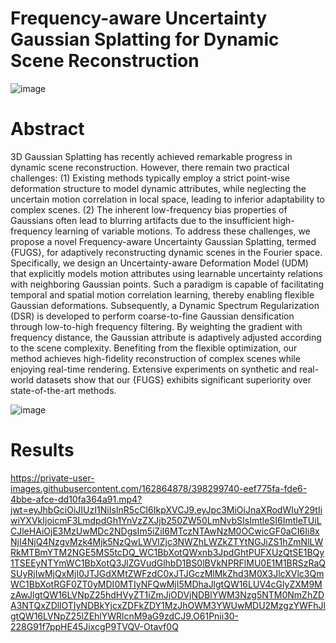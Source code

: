 # Frequency-aware Uncertainty Gaussian Splatting for Dynamic Scene Reconstruction

![image](https://github.com/user-attachments/assets/e1d83227-1d61-4903-bb25-56a35924aa1d)

# Abstract
3D Gaussian Splatting has recently achieved remarkable progress in dynamic scene reconstruction. However, there remain two practical challenges: (1) Existing methods typically employ a strict point-wise deformation structure to model dynamic attributes, while neglecting the uncertain motion correlation in  local space, leading to inferior adaptability to complex scenes. (2) The inherent low-frequency bias properties of Gaussians often lead to blurring artifacts due to the insufficient high-frequency learning of variable motions. To address these challenges, we propose a novel Frequency-aware Uncertainty Gaussian Splatting, termed {FUGS}, for adaptively reconstructing dynamic scenes in the Fourier space. Specifically, we design an Uncertainty-aware Deformation Model (UDM) that explicitly models motion attributes using learnable uncertainty relations with neighboring Gaussian points. Such a paradigm is capable of facilitating temporal and spatial motion correlation learning, thereby enabling flexible Gaussian deformations. Subsequently, a Dynamic Spectrum Regularization (DSR) is developed to perform coarse-to-fine Gaussian densification through low-to-high frequency filtering. By weighting the gradient with frequency distance, the Gaussian attribute is adaptively adjusted according to the scene complexity. Benefiting from the flexible optimization, our method achieves high-fidelity reconstruction of complex scenes while enjoying real-time rendering. Extensive experiments on synthetic and real-world datasets show that our {FUGS} exhibits significant superiority over state-of-the-art methods.

![image](https://github.com/user-attachments/assets/14d7c2cc-de5f-48f7-97e9-f2911f5068e7)

# Results

https://private-user-images.githubusercontent.com/162864878/398299740-eef775fa-fde6-4bbe-afce-dd10fa364a91.mp4?jwt=eyJhbGciOiJIUzI1NiIsInR5cCI6IkpXVCJ9.eyJpc3MiOiJnaXRodWIuY29tIiwiYXVkIjoicmF3LmdpdGh1YnVzZXJjb250ZW50LmNvbSIsImtleSI6ImtleTUiLCJleHAiOjE3MzUwMDc2NDgsIm5iZiI6MTczNTAwNzM0OCwicGF0aCI6Ii8xNjI4NjQ4NzgvMzk4Mjk5NzQwLWVlZjc3NWZhLWZkZTYtNGJiZS1hZmNlLWRkMTBmYTM2NGE5MS5tcDQ_WC1BbXotQWxnb3JpdGhtPUFXUzQtSE1BQy1TSEEyNTYmWC1BbXotQ3JlZGVudGlhbD1BS0lBVkNPRFlMU0E1M1BRSzRaQSUyRjIwMjQxMjI0JTJGdXMtZWFzdC0xJTJGczMlMkZhd3M0X3JlcXVlc3QmWC1BbXotRGF0ZT0yMDI0MTIyNFQwMjI5MDhaJlgtQW16LUV4cGlyZXM9MzAwJlgtQW16LVNpZ25hdHVyZT1iZmJjODVjNDBlYWM3Nzg5NTM0NmZhZDA3NTQxZDllOTIyNDBkYjcxZDFkZDY1MzJhOWM3YWUwMDU2MzgzYWFhJlgtQW16LVNpZ25lZEhlYWRlcnM9aG9zdCJ9.O61Pnii30-228G91f7ppHE45JixcgP9TVQV-Otavf0Q
  
